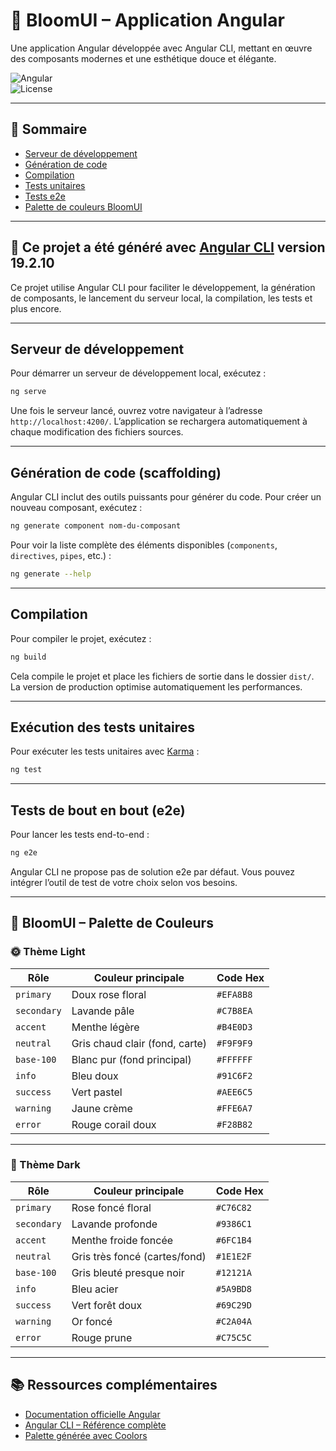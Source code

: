 # 🌸 BloomUI – Application Angular

Une application Angular développée avec Angular CLI, mettant en œuvre des composants modernes et une esthétique douce et élégante.

![Angular](https://img.shields.io/badge/Angular-v19.2.10-red?logo=angular)  
![License](https://img.shields.io/badge/license-MIT-blue)

---

## 🔗 Sommaire

- [Serveur de développement](#serveur-de-développement)
- [Génération de code](#génération-de-code-scaffolding)
- [Compilation](#compilation)
- [Tests unitaires](#exécution-des-tests-unitaires)
- [Tests e2e](#tests-de-bout-en-bout-e2e)
- [Palette de couleurs BloomUI](#-bloomui--palette-de-couleurs)

---

## 🚀 Ce projet a été généré avec [Angular CLI](https://github.com/angular/angular-cli) version 19.2.10

Ce projet utilise Angular CLI pour faciliter le développement, la génération de composants, le lancement du serveur local, la compilation, les tests et plus encore.

---

## Serveur de développement

Pour démarrer un serveur de développement local, exécutez :

```bash
ng serve
````

Une fois le serveur lancé, ouvrez votre navigateur à l’adresse `http://localhost:4200/`. L’application se rechargera automatiquement à chaque modification des fichiers sources.

---

## Génération de code (scaffolding)

Angular CLI inclut des outils puissants pour générer du code. Pour créer un nouveau composant, exécutez :

```bash
ng generate component nom-du-composant
```

Pour voir la liste complète des éléments disponibles (`components`, `directives`, `pipes`, etc.) :

```bash
ng generate --help
```

---

## Compilation

Pour compiler le projet, exécutez :

```bash
ng build
```

Cela compile le projet et place les fichiers de sortie dans le dossier `dist/`. La version de production optimise automatiquement les performances.

---

## Exécution des tests unitaires

Pour exécuter les tests unitaires avec [Karma](https://karma-runner.github.io) :

```bash
ng test
```

---

## Tests de bout en bout (e2e)

Pour lancer les tests end-to-end :

```bash
ng e2e
```

Angular CLI ne propose pas de solution e2e par défaut. Vous pouvez intégrer l’outil de test de votre choix selon vos besoins.

---

## 🎨 BloomUI – Palette de Couleurs

### 🌞 Thème **Light**

| Rôle        | Couleur principale             | Code Hex  |
| ----------- | ------------------------------ | --------- |
| `primary`   | Doux rose floral               | `#EFA8B8` |
| `secondary` | Lavande pâle                   | `#C7B8EA` |
| `accent`    | Menthe légère                  | `#B4E0D3` |
| `neutral`   | Gris chaud clair (fond, carte) | `#F9F9F9` |
| `base-100`  | Blanc pur (fond principal)     | `#FFFFFF` |
| `info`      | Bleu doux                      | `#91C6F2` |
| `success`   | Vert pastel                    | `#AEE6C5` |
| `warning`   | Jaune crème                    | `#FFE6A7` |
| `error`     | Rouge corail doux              | `#F28B82` |

---

### 🌚 Thème **Dark**

| Rôle        | Couleur principale            | Code Hex  |
| ----------- | ----------------------------- | --------- |
| `primary`   | Rose foncé floral             | `#C76C82` |
| `secondary` | Lavande profonde              | `#9386C1` |
| `accent`    | Menthe froide foncée          | `#6FC1B4` |
| `neutral`   | Gris très foncé (cartes/fond) | `#1E1E2F` |
| `base-100`  | Gris bleuté presque noir      | `#12121A` |
| `info`      | Bleu acier                    | `#5A9BD8` |
| `success`   | Vert forêt doux               | `#69C29D` |
| `warning`   | Or foncé                      | `#C2A04A` |
| `error`     | Rouge prune                   | `#C75C5C` |

---

## 📚 Ressources complémentaires

* [Documentation officielle Angular](https://angular.dev)
* [Angular CLI – Référence complète](https://angular.dev/tools/cli)
* [Palette générée avec Coolors](https://coolors.co)
